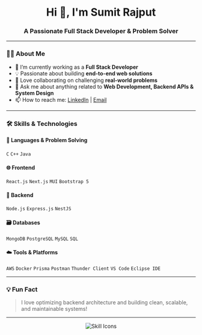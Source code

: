 

<h1 align="center">Hi 👋, I'm Sumit Rajput</h1>
<h3 align="center">A Passionate Full Stack Developer & Problem Solver</h3>

---

### 👨‍💻 About Me

- 🔭 I’m currently working as a **Full Stack Developer**
- 💡 Passionate about building **end-to-end web solutions**
- 🤝 Love collaborating on challenging **real-world problems**
- 💬 Ask me about anything related to **Web Development, Backend APIs & System Design**
- 📫 How to reach me: [LinkedIn](#) | [Email](#)

---

### 🛠️ Skills & Technologies

#### 🚀 Languages & Problem Solving
`C` `C++` `Java`

#### 🌐 Frontend
`React.js` `Next.js` `MUI` `Bootstrap 5`

#### 🔧 Backend
`Node.js` `Express.js` `NestJS`

#### 🗃️ Databases
`MongoDB` `PostgreSQL` `MySQL` `SQL`

#### ☁️ Tools & Platforms
`AWS` `Docker` `Prisma` `Postman` `Thunder Client` `VS Code` `Eclipse IDE`

---

### 💡 Fun Fact
> I love optimizing backend architecture and building clean, scalable, and maintainable systems!

---

<p align="center">
  <img src="https://skillicons.dev/icons?i=js,ts,react,nextjs,nodejs,nestjs,express,mongodb,postgres,mysql,aws,docker,java,cpp,postman,prisma,github,vscode" alt="Skill Icons">
</p>
